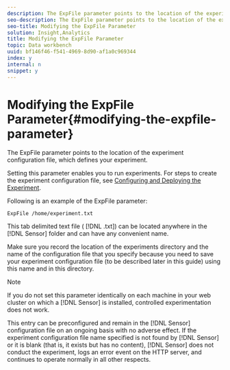 ```yaml
---
description: The ExpFile parameter points to the location of the experiment configuration file, which defines your experiment.
seo-description: The ExpFile parameter points to the location of the experiment configuration file, which defines your experiment.
seo-title: Modifying the ExpFile Parameter
solution: Insight,Analytics
title: Modifying the ExpFile Parameter
topic: Data workbench
uuid: bf146f46-f541-4969-8d90-af1a0c969344
index: y
internal: n
snippet: y
---
```


# Modifying the ExpFile Parameter{#modifying-the-expfile-parameter}

The ExpFile parameter points to the location of the experiment configuration file, which defines your experiment.

Setting this parameter enables you to run experiments. For steps to create the experiment configuration file, see [Configuring and Deploying the Experiment](../../../home/c-undst-ctrld-exp/t-crt-ctrld-exp/c-cnfg-dply-exp.md#concept-50f1de0242904698937bb72b3ea1b429).

Following is an example of the ExpFile parameter: 

```
ExpFile /home/experiment.txt
```

This tab delimited text file ( [!DNL .txt]) can be located anywhere in the [!DNL Sensor] folder and can have any convenient name.

Make sure you record the location of the experiments directory and the name of the configuration file that you specify because you need to save your experiment configuration file (to be described later in this guide) using this name and in this directory.

>[!NOTE]
>
>If you do not set this parameter identically on each machine in your web cluster on which a [!DNL Sensor] is installed, controlled experimentation does not work.

This entry can be preconfigured and remain in the [!DNL Sensor] configuration file on an ongoing basis with no adverse effect. If the experiment configuration file name specified is not found by [!DNL Sensor] or it is blank (that is, it exists but has no content), [!DNL Sensor] does not conduct the experiment, logs an error event on the HTTP server, and continues to operate normally in all other respects. 
